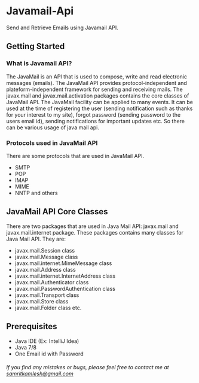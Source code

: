 # Javamail-Api
Send and Retrieve Emails using Javamail API.

## Getting Started
### What is Javamail API?
The JavaMail is an API that is used to compose, write and read electronic messages (emails).
The JavaMail API provides protocol-independent and plateform-independent framework for sending and receiving mails.
The javax.mail and javax.mail.activation packages contains the core classes of JavaMail API.
The JavaMail facility can be applied to many events. It can be used at the time of registering the user (sending notification such as thanks for your interest to my site), forgot password (sending password to the users email id), sending notifications for important updates etc. So there can be various usage of java mail api.

### Protocols used in JavaMail API
There are some protocols that are used in JavaMail API.
  - SMTP
  - POP
  - IMAP
  - MIME
  - NNTP and others
  
## JavaMail API Core Classes
There are two packages that are used in Java Mail API: javax.mail and javax.mail.internet package. These packages contains many classes for Java Mail API. They are:

  - javax.mail.Session class
  - javax.mail.Message class
  - javax.mail.internet.MimeMessage class
  - javax.mail.Address class
  - javax.mail.internet.InternetAddress class
  - javax.mail.Authenticator class
  - javax.mail.PasswordAuthentication class
  - javax.mail.Transport class
  - javax.mail.Store class
  - javax.mail.Folder class etc.


## Prerequisites
* Java IDE (Ex: IntelliJ Idea)
* Java 7/8
* One Email id with Password


###### If you find any mistakes or bugs, please feel free to contact me at samritkamlesh@gmail.com
